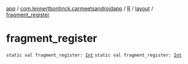 [app](../../../index.md) / [com.lennertbontinck.carmeetsandroidapp](../../index.md) / [R](../index.md) / [layout](index.md) / [fragment_register](./fragment_register.md)

# fragment_register

`static val fragment_register: `[`Int`](https://kotlinlang.org/api/latest/jvm/stdlib/kotlin/-int/index.html)
`static val fragment_register: `[`Int`](https://kotlinlang.org/api/latest/jvm/stdlib/kotlin/-int/index.html)